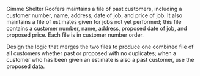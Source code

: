 Gimme Shelter Roofers maintains a file of past customers, including
a customer number, name, address, date of job, and price of job.
It also maintains a file of estimates given for jobs not yet performed; this file contains
a customer number, name, address, proposed date of job, and proposed price.
Each file is in customer number order.   

Design the logic that merges the two files to produce one combined file of all customers whether past or proposed with no duplicates;
when a customer who has been given an estimate is also a past customer, use the proposed data.